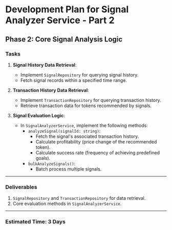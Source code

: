 # Development Plan for Signal Analyzer Service - Part 2

## Phase 2: Core Signal Analysis Logic

### Tasks
1. **Signal History Data Retrieval**:
   - Implement `SignalRepository` for querying signal history.
   - Fetch signal records within a specified time range.

2. **Transaction History Data Retrieval**:
   - Implement `TransactionRepository` for querying transaction history.
   - Retrieve transaction data for tokens recommended by signals.

3. **Signal Evaluation Logic**:
   - In `SignalAnalyzerService`, implement the following methods:
     - `analyzeSignal(signalId: string)`:
       - Fetch the signal's associated transaction history.
       - Calculate profitability (price change of the recommended token).
       - Calculate success rate (frequency of achieving predefined goals).
     - `bulkAnalyzeSignals()`:
       - Batch process multiple signals.

---

### Deliverables
1. `SignalRepository` and `TransactionRepository` for data retrieval.
2. Core evaluation methods in `SignalAnalyzerService`.

---

### Estimated Time: 3 Days